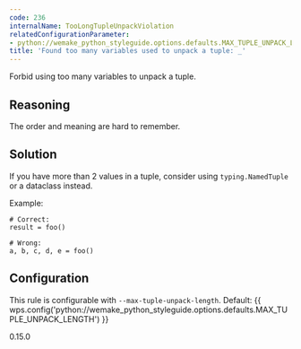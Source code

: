 ```yaml
---
code: 236
internalName: TooLongTupleUnpackViolation
relatedConfigurationParameter:
- python://wemake_python_styleguide.options.defaults.MAX_TUPLE_UNPACK_LENGTH
title: 'Found too many variables used to unpack a tuple: _'
---
```


Forbid using too many variables to unpack a tuple.

## Reasoning
The order and meaning are hard to remember.

## Solution
If you have more than 2 values in a tuple, consider using
`typing.NamedTuple` or a dataclass instead.

Example:

    # Correct:
    result = foo()
    
    # Wrong:
    a, b, c, d, e = foo()

## Configuration
This rule is configurable with `--max-tuple-unpack-length`. Default:
{{ wps.config('python://wemake_python_styleguide.options.defaults.MAX_TUPLE_UNPACK_LENGTH') }}

<div class="versionadded">

0.15.0

</div>